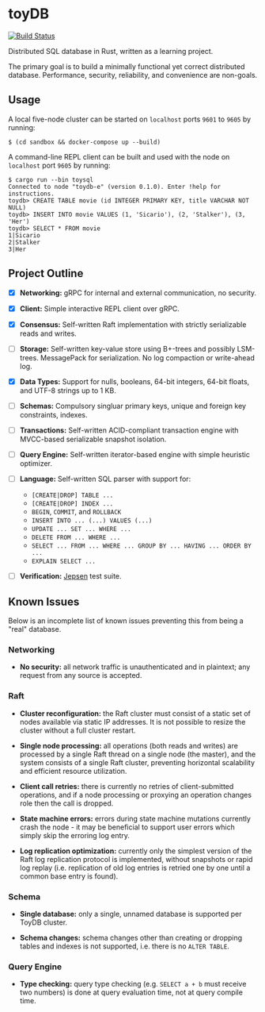 # toyDB

[![Build Status](https://cloud.drone.io/api/badges/erikgrinaker/toydb/status.svg)](https://cloud.drone.io/erikgrinaker/toydb)

Distributed SQL database in Rust, written as a learning project.

The primary goal is to build a minimally functional yet correct distributed database. Performance, security, reliability, and convenience are non-goals.

## Usage

A local five-node cluster can be started on `localhost` ports `9601` to `9605` by running:

```
$ (cd sandbox && docker-compose up --build)
```

A command-line REPL client can be built and used with the node on `localhost` port `9605`
by running:

```
$ cargo run --bin toysql
Connected to node "toydb-e" (version 0.1.0). Enter !help for instructions.
toydb> CREATE TABLE movie (id INTEGER PRIMARY KEY, title VARCHAR NOT NULL)
toydb> INSERT INTO movie VALUES (1, 'Sicario'), (2, 'Stalker'), (3, 'Her')
toydb> SELECT * FROM movie
1|Sicario
2|Stalker
3|Her
```

## Project Outline

- [x] **Networking:** gRPC for internal and external communication, no security.

- [x] **Client:** Simple interactive REPL client over gRPC.

- [x] **Consensus:** Self-written Raft implementation with strictly serializable reads and writes.

- [ ] **Storage:** Self-written key-value store using B+-trees and possibly LSM-trees. MessagePack for serialization. No log compaction or write-ahead log.

- [x] **Data Types:** Support for nulls, booleans, 64-bit integers, 64-bit floats, and UTF-8 strings up to 1 KB.

- [ ] **Schemas:** Compulsory singluar primary keys, unique and foreign key constraints, indexes.

- [ ] **Transactions:** Self-written ACID-compliant transaction engine with MVCC-based serializable snapshot isolation.

- [ ] **Query Engine:** Self-written iterator-based engine with simple heuristic optimizer.

- [ ] **Language:** Self-written SQL parser with support for:

  * `[CREATE|DROP] TABLE ...`
  * `[CREATE|DROP] INDEX ...`
  * `BEGIN`, `COMMIT`, and `ROLLBACK`
  * `INSERT INTO ... (...) VALUES (...)`
  * `UPDATE ... SET ... WHERE ...`
  * `DELETE FROM ... WHERE ...`
  * `SELECT ... FROM ... WHERE ... GROUP BY ... HAVING ... ORDER BY ...`
  * `EXPLAIN SELECT ...`

- [ ] **Verification:** [Jepsen](https://github.com/jepsen-io/jepsen) test suite.

## Known Issues

Below is an incomplete list of known issues preventing this from being a "real" database.

### Networking

* **No security:** all network traffic is unauthenticated and in plaintext; any request from any source is accepted.

### Raft

* **Cluster reconfiguration:** the Raft cluster must consist of a static set of nodes available via static IP addresses. It is not possible to resize the cluster without a full cluster restart.

* **Single node processing:** all operations (both reads and writes) are processed by a single Raft thread on a single node (the master), and the system consists of a single Raft cluster, preventing horizontal scalability and efficient resource utilization.

* **Client call retries:** there is currently no retries of client-submitted operations, and if a node processing or proxying an operation changes role then the call is dropped.

* **State machine errors:** errors during state machine mutations currently crash the node - it may be beneficial to support user errors which simply skip the erroring log entry.

* **Log replication optimization:** currently only the simplest version of the Raft log replication protocol is implemented, without snapshots or rapid log replay (i.e. replication of old log entries is retried one by one until a common base entry is found).

### Schema

* **Single database:** only a single, unnamed database is supported per ToyDB cluster.

* **Schema changes:** schema changes other than creating or dropping tables and indexes is not supported, i.e. there is no `ALTER TABLE`.

### Query Engine

* **Type checking:** query type checking (e.g. `SELECT a + b` must receive two numbers) is done at query evaluation time, not at query compile time.